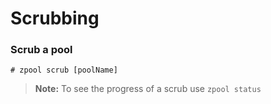 
Scrubbing
=========

### Scrub a pool
```
# zpool scrub [poolName]
```

> __Note:__ To see the progress of a scrub use `zpool status`
